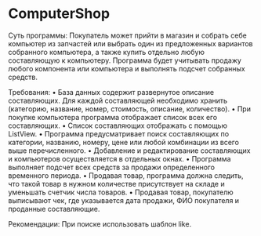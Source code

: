 # ComputerShop

Суть программы:
Покупатель может прийти в магазин и собрать себе компьютер из запчастей или выбрать один из предложенных вариантов собранного компьютера, а также купить отдельно  любую составляющую к компьютеру. Программа будет учитывать продажу любого компонента или компьютера и выполнять подсчет собранных средств.

Требования: 
•	База данных содержит развернутое описание составляющих. Для каждой составляющей необходимо хранить (категорию, название, номер, стоимость, описание, количество).
•	При покупке компьютера программа отображает список всех его составляющих.
•	Список составляющих отображать с помощью ListView.
•	Программа предусматривает поиск составляющих по категории, названию, номеру, цене или любой комбинации из всего выше перечисленного.
•	Добавление и редактирование составляющих и компьютеров осуществляется в отдельных окнах.
•	Программа выполняет подсчет всех средств за продажи определенного временного периода. 
•	Продавая товар, программа должна следить, что такой товар в нужном количестве присутствует на складе и уменьшать счетчик числа товаров.
•	Продавая товар, покупателю выписывают чек, где указывается дата продажи, ФИО покупателя и проданные составляющие.

Рекомендации:
При поиске использовать шаблон like.
